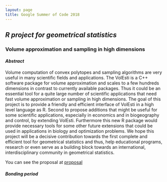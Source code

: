 ```yaml
---
layout: page
title: Google Summer of Code 2018
---
```


## *R project for geometrical statistics*
### Volume approximation and sampling in high dimensions

#### *Abstract*

Volume computation of convex polytopes and sampling algorithms are very useful in many scientific fields
and applications. The VolEsti is a C++ software package for volume approximation and scales to a few
hundreds dimensions in contrast to currently available packages. Thus it could be an essential tool for
a quite large number of scientific applications that need fast volume approximation or sampling in high
dimensions. The goal of this project is to provide a friendly and efficient interface of VolEsti in a high
level language as R. Second to propose additions that might be useful for some scientific applications,
especially in economics and in biogeography and control, by extending VolEsti. Furthermore this new R package
would provide necessary tools for some other future extensions that could be used in applications in biology
and optimization problems. We hope this project will be a decisive contribution towards the first complete
and efficient tool for geometrical statistics and thus, help educational programs, research or even serve
as a building block towards an international, interdisciplinary community in geometrical statistics.

You can see the proposal at [proposal](https://drive.google.com/file/d/1CsblG42xXLoyYiDmcCSjRJhL3Eilxk5u/view)

#### *Bonding period*
